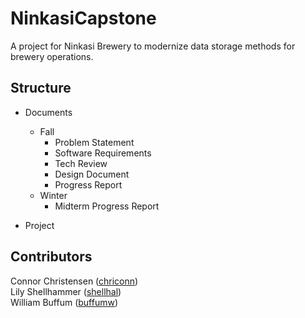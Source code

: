 # NinkasiCapstone

A project for Ninkasi Brewery to modernize data storage methods for brewery operations.

## Structure

* Documents
  * Fall
    * Problem Statement
    * Software Requirements
    * Tech Review
    * Design Document
    * Progress Report
  * Winter
    * Midterm Progress Report


* Project

## Contributors
Connor Christensen ([chriconn](chriconn@oregonstate.edu))  
Lily Shellhammer ([shellhal](shellhal@oregonstate.edu))  
William Buffum ([buffumw](buffumw@oregonstate.edu))
